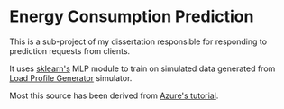 # Energy Consumption Prediction

This is a sub-project of my dissertation responsible for responding to prediction requests from clients.

It uses [sklearn's](http://scikit-learn.org/stable/index.html) MLP module to train on simulated data generated from 
[Load Profile Generator](http://www.loadprofilegenerator.de/) simulator.

Most this source has been derived from [Azure's tutorial](https://github.com/Azure/MachineLearningSamples-EnergyDemandTimeSeriesForecasting).
